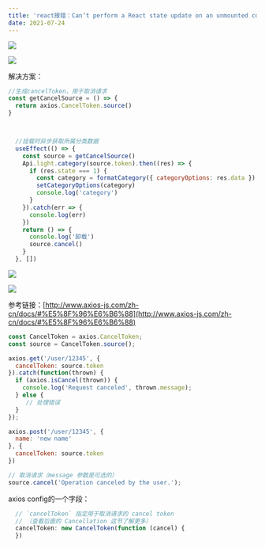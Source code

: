 ```yaml
---
title: 'react报错：Can‘t perform a React state update on an unmounted component'
date: 2021-07-24
---   
```

![](https://img-blog.csdnimg.cn/20210724114413809.png?x-oss-processimage/watermark,type_ZmFuZ3poZW5naGVpdGk,shadow_10,text_aHR0cHM6Ly9ibG9nLmNzZG4ubmV0L3h1dG9uZ2Jhbw,size_16,color_FFFFFF,t_70)

![](https://img-blog.csdnimg.cn/20210724114716186.png?x-oss-processimage/watermark,type_ZmFuZ3poZW5naGVpdGk,shadow_10,text_aHR0cHM6Ly9ibG9nLmNzZG4ubmV0L3h1dG9uZ2Jhbw,size_16,color_FFFFFF,t_70)

解决方案：

```javascript
//生成cancelToken，用于取消请求
const getCancelSource = () => {
  return axios.CancelToken.source()
}  



  //挂载时异步获取所属分类数据
  useEffect(() => {
    const source = getCancelSource()
    Api.light.category(source.token).then((res) => {
      if (res.state === 1) {
        const category = formatCategory({ categoryOptions: res.data })
        setCategoryOptions(category)
        console.log('category')
      }
    }).catch(err => {
      console.log(err)
    })
    return () => {
      console.log('卸载')
      source.cancel()
    }
  }, [])
```

![](https://img-blog.csdnimg.cn/20210724115130157.png?x-oss-processimage/watermark,type_ZmFuZ3poZW5naGVpdGk,shadow_10,text_aHR0cHM6Ly9ibG9nLmNzZG4ubmV0L3h1dG9uZ2Jhbw,size_16,color_FFFFFF,t_70)

![](https://img-blog.csdnimg.cn/20210724115217490.png?x-oss-processimage/watermark,type_ZmFuZ3poZW5naGVpdGk,shadow_10,text_aHR0cHM6Ly9ibG9nLmNzZG4ubmV0L3h1dG9uZ2Jhbw,size_16,color_FFFFFF,t_70)

参考链接：[http://www.axios-js.com/zh-cn/docs/#%E5%8F%96%E6%B6%88](http://www.axios-js.com/zh-cn/docs/#%E5%8F%96%E6%B6%88)

```javascript
const CancelToken = axios.CancelToken;
const source = CancelToken.source();

axios.get('/user/12345', {
  cancelToken: source.token
}).catch(function(thrown) {
  if (axios.isCancel(thrown)) {
    console.log('Request canceled', thrown.message);
  } else {
     // 处理错误
  }
});

axios.post('/user/12345', {
  name: 'new name'
}, {
  cancelToken: source.token
})

// 取消请求（message 参数是可选的）
source.cancel('Operation canceled by the user.');
```

axios config的一个字段：

```javascript
  // `cancelToken` 指定用于取消请求的 cancel token
  // （查看后面的 Cancellation 这节了解更多）
  cancelToken: new CancelToken(function (cancel) {
  })
```